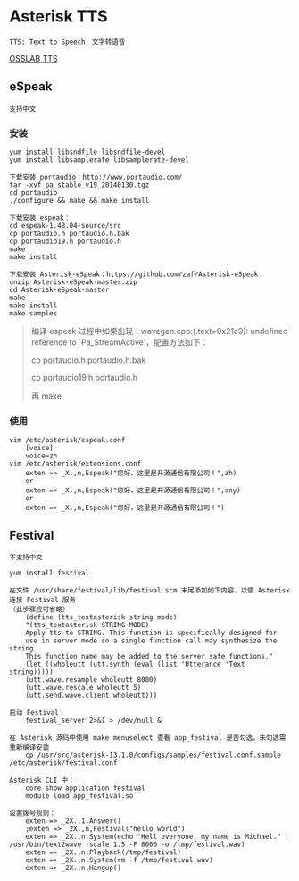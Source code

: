# Asterisk TTS

	TTS: Text to Speech，文字转语音

[OSSLAB TTS](http://www.osslab.org.tw/VoIP/IP_PBX/%E8%BB%9F%E9%AB%94%E5%BC%8F_IP_PBX/Asterisk_-_%E5%85%8D%E8%B2%BB_IP_PBX_%E7%B6%B2%E8%B7%AF%E9%9B%BB%E8%A9%B1%E4%BA%A4%E6%8F%9B%E5%B9%B3%E5%8F%B0/Addons/TTS_-_%E6%96%87%E5%AD%97%E8%BD%89%E8%AA%9E%E9%9F%B3)

## eSpeak

	支持中文

### 安装

	yum install libsndfile libsndfile-devel
	yum install libsamplerate libsamplerate-devel

	下载安装 portaudio：http://www.portaudio.com/
	tar -xvf pa_stable_v19_20140130.tgz
	cd portaudio
	./configure && make && make install

	下载安装 espeak：
	cd espeak-1.48.04-source/src
	cp portaudio.h portaudio.h.bak
	cp portaudio19.h portaudio.h
	make
	make install

	下载安装 Asterisk-eSpeak：https://github.com/zaf/Asterisk-eSpeak
	unzip Asterisk-eSpeak-master.zip
	cd Asterisk-eSpeak-master
	make
	make install
	make samples

> 编译 espeak 过程中如果出现：wavegen.cpp:(.text+0x21c9): undefined reference to `Pa_StreamActive'，配置方法如下：
> 
> cp portaudio.h portaudio.h.bak
> 
> cp portaudio19.h portaudio.h
> 
> 再 make

### 使用

	vim /etc/asterisk/espeak.conf
		[voice]
		voice=zh
	vim /etc/asterisk/extensions.conf
		exten => _X.,n,Espeak("您好，这里是开源通信有限公司！",zh)
		or
		exten => _X.,n,Espeak("您好，这里是开源通信有限公司！",any)
		or
		exten => _X.,n,Espeak("您好，这里是开源通信有限公司！")

## Festival

	不支持中文

	yum install festival

	在文件 /usr/share/festival/lib/festival.scm 末尾添加如下内容，以使 Asterisk 连接 Festival 服务
	（此步骤应可省略）
		(define (tts_textasterisk string mode)
		"(tts_textasterisk STRING MODE)
		Apply tts to STRING. This function is specifically designed for
		use in server mode so a single function call may synthesize the string.
		This function name may be added to the server safe functions."
		(let ((wholeutt (utt.synth (eval (list 'Utterance 'Text string)))))
		(utt.wave.resample wholeutt 8000)
		(utt.wave.rescale wholeutt 5)
		(utt.send.wave.client wholeutt)))

	启动 Festival：
		festival_server 2>&1 > /dev/null &
	
	在 Asterisk 源码中使用 make menuselect 查看 app_festival 是否勾选，未勾选需重新编译安装
		cp /usr/src/asterisk-13.1.0/configs/samples/festival.conf.sample /etc/asterisk/festival.conf
	
	Asterisk CLI 中：
		core show application festival
		module load app_festival.so
	
	设置拨号规则：
		exten => _2X.,1,Answer()                                      
		;exten => _2X.,n,Festival("hello world")                      
		exten => _2X.,n,System(echo "Hell everyone, my name is Michael." | /usr/bin/text2wave -scale 1.5 -F 8000 -o /tmp/festival.wav)                                                             
		exten => _2X.,n,Playback(/tmp/festival)                       
		exten => _2X.,n,System(rm -f /tmp/festival.wav)               
		exten => _2X.,n,Hangup()
